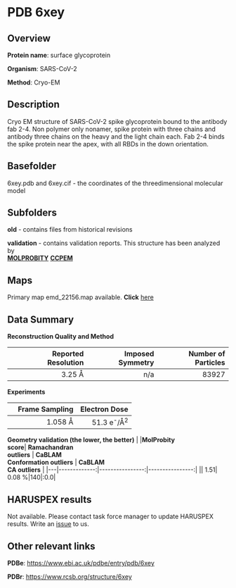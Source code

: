 # PDB 6xey

## Overview

**Protein name**: surface glycoprotein

**Organism**: SARS-CoV-2

**Method**: Cryo-EM

## Description

Cryo EM structure of SARS-CoV-2 spike glycoprotein bound to the antibody fab 2-4. Non polymer only nonamer, spike protein with three chains and antibody three chains on the heavy and the light chain each. Fab 2-4 binds the spike protein near the apex, with all RBDs in the down orientation.

## Basefolder

6xey.pdb and 6xey.cif - the coordinates of the threedimensional molecular model

## Subfolders



**old** - contains files from historical revisions

**validation** - contains validation reports. This structure has been analyzed by <br>  [**MOLPROBITY**](https://github.com/thorn-lab/coronavirus_structural_task_force/tree/master/pdb/surface_glycoprotein/SARS-CoV-2/6xey/validation/molprobity)   [**CCPEM**](https://github.com/thorn-lab/coronavirus_structural_task_force/tree/master/pdb/surface_glycoprotein/SARS-CoV-2/6xey/validation/ccpem-validation) 



## Maps

Primary map emd_22156.map available. **Click** [here](http://ftp.wwpdb.org/pub/emdb/structures/EMD-22156/map/) 

## Data Summary
**Reconstruction Quality and Method**

|   | Reported Resolution | Imposed Symmetry | Number of Particles |
|---|-------------:|----------------:|--------------:|
|   |3.25 Å|n/a|83927|

**Experiments**

|   | Frame Sampling | Electron Dose |
|---|-------------:|----------------:|
|   |1.058 Å|51.3 e<sup>-</sup>/Å<sup>2</sup>|

**Geometry validation (the lower, the better)**
|   |**MolProbity<br>score**| **Ramachandran<br>outliers** | **CaBLAM<br>Conformation outliers** | **CaBLAM<br>CA outliers** |
|---|-------------:|----------------:|----------------:|
||  1.51|  0.08 %|140|:0.0|

## HARUSPEX results

Not available. Please contact task force manager to update HARUSPEX results. Write an [issue](https://github.com/thorn-lab/coronavirus_structural_task_force/issues) to us.

## Other relevant links 
**PDBe**:  https://www.ebi.ac.uk/pdbe/entry/pdb/6xey
 
**PDBr**: https://www.rcsb.org/structure/6xey 
